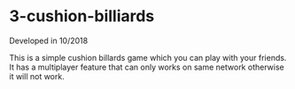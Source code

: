 # 3-cushion-billiards
Developed in 10/2018

This is a simple cushion billards game which you can play with your friends. It has a multiplayer feature that can only works on same network otherwise it will not work.
